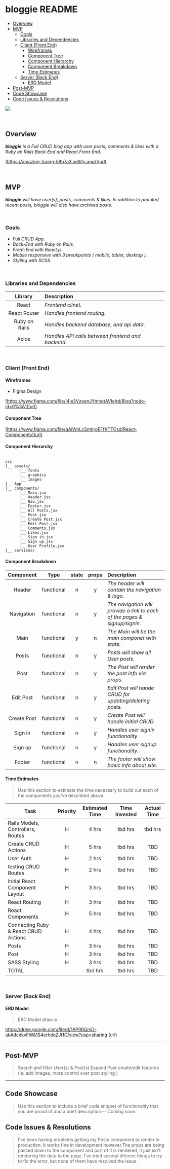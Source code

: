 # bloggie README <!-- omit in toc -->

- [Overview](#overview)
- [MVP](#mvp)
  - [Goals](#goals)
  - [Libraries and Dependencies](#libraries-and-dependencies)
  - [Client (Front End)](#client-front-end)
    - [Wireframes](#wireframes)
    - [Component Tree](#component-tree)
    - [Component Hierarchy](#component-hierarchy)
    - [Component Breakdown](#component-breakdown)
    - [Time Estimates](#time-estimates)
  - [Server (Back End)](#server-back-end)
    - [ERD Model](#erd-model)
- [Post-MVP](#post-mvp)
- [Code Showcase](#code-showcase)
- [Code Issues & Resolutions](#code-issues--resolutions)

![](https://lh3.googleusercontent.com/proxy/ljKZbFgeBH2N-bISVL9iFI8S9FK8rMkgl6w5968RrRjWx9y2VsI84k8m4edbMKdDH_5DFlCCFppRrMjWcaQIJFdatxuu8NlnZH4Pz1MleQ)

<br>

## Overview

_**bloggie** is a Full CRUD blog app with user posts, comments & likes with a Ruby on Rails Back-End and React Front-End._

[https://amazing-turing-58b7a3.netlify.app/](url)

<br>

## MVP

_**bloggie** will have user(s), posts, comments & likes. In addition to popular/ recent posts,  bloggie will also have archived posts._

<br>

### Goals

- _Full CRUD App._
- _Back-End with Ruby on Rails,_
- _Front-End with React.js._
- _Mobile responsive with 3 breakpoints ( mobile, tablet, desktop )._
- _Styling with SCSS._

<br>

### Libraries and Dependencies

|     Library      | Description                                |
| :--------------: | :----------------------------------------- |
|      React       | _Frontend clinet._ |
|   React Router   | _Handles frontend routing._ |
| Ruby on Rails | _Handles backend database, and api data._ |
|     Axios      | _Handles API calls between frontend and backend._ |

<br>

### Client (Front End)

#### Wireframes

- Figma Design

[https://www.figma.com/file/I4le3VzoenJYmhotAVIehd/Blog?node-id=0%3A1](url)

#### Component Tree
[https://www.figma.com/file/qAlWnLcSmtjroEFfKTTCsd/React-Components](url)

#### Component Hierarchy

``` structure

src
|__ assets/
      |__ fonts
      |__ graphics
      |__ images
|__ App
|__ components/
      |__ Main.jsx
      |__ Header.jsx
      |__ Nav.jsx
      |__ Footer.jsx
      |__ All Posts.jsx
      |__ Post.jsx
      |__ Create Post.jsx
      |__ Edit Post.jsx
      |__ Comments.jsx
      |__ Likes.jsx
      |__ Sign in.jsx
      |__ Sign up.jsx
      |__ User Profile.jsx
|__ services/

```

#### Component Breakdown

|  Component   |    Type    | state | props | Description                                                      |
| :----------: | :--------: | :---: | :---: | :--------------------------------------------------------------- |
|    Header    | functional |   n   |   y   | _The header will contain the navigation & logo._               |
|  Navigation  | functional |   n   |   y   | _The navigation will provide a link to each of the pages & signup/signin._       |
|   Main    |   functional    |   y   |   n   | _The Main will be the main componet with state._      |
|    Posts    | functional |   n   |   y   | _Posts will show all User posts._ |
| Post | functional |   n   |   y   | _The Post will render the post info via props._                 |
|    Edit Post    | functional |   n   |   y   | _Edit Post will hande CRUD for updating/deleting posts._ |
|    Create Post    | functional |   n   |   y   | _Create Post will handle initial CRUD._ |
|    Sign in    | functional |   n   |   y   | _Handles user signin functionality._ |
|    Sign up    | functional |   n   |   y   | _Handles user signup functionality._ |
|    Footer    | functional |   n   |   n   | _The footer will show basic info about site._ |

#### Time Estimates

> Use this section to estimate the time necessary to build out each of the components you've described above.

| Task                | Priority | Estimated Time | Time Invested | Actual Time |
| ------------------- | :------: | :------------: | :-----------: | :---------: |
| Rails Models, Controllers, Routes   |    H     |     4 hrs      |     tbd hrs     |    tbd hrs    |
| Create CRUD Actions |    H     |     5 hrs      |     tbd hrs     |     TBD     |
| User Auth |    H     |     2 hrs      |     tbd hrs     |     TBD     |
| testing CRUD Routes |    H     |     2 hrs      |     tbd hrs     |     TBD     |
| Initial React Component Layout |    H     |     3 hrs      |     tbd hrs     |     TBD     |
| React Routing |    H     |     3 hrs      |     tbd hrs     |     TBD     |
| React Components |    H     |     5 hrs      |     tbd hrs     |     TBD     |
| Connecting Ruby & React CRUD Actions |    H     |     4 hrs      |     tbd hrs     |     TBD     |
| Posts |    H     |     3 hrs      |     tbd hrs     |     TBD     |
| Post |    H     |     3 hrs      |     tbd hrs     |     TBD     |
| SASS Styling |    H     |     3 hrs      |     tbd hrs     |     TBD     |
| TOTAL               |          |     tbd hrs      |     tbd hrs     |     TBD     |


<br>

### Server (Back End)

#### ERD Model

>ERD Model draw.io

https://drive.google.com/file/d/1AP06QmD-ukAdcnkvFWA1S4erhdoZJt1C/view?usp=sharing (url)
<br>

***

## Post-MVP

> Search and filter User(s) & Post(s)
> Expand Post create/edit features (ie: add images, more control over post styling )

***

## Code Showcase

> Use this section to include a brief code snippet of functionality that you are proud of and a brief description -- Coming soon.

## Code Issues & Resolutions

> I've been having problems getting my Posts component to render in production. It works fine in development however.The props are being passed down to the component and part of it is rendered, it just isn't rendering the data to the page. I've tried several diferent things to try to fix the error, but none of them have resolved the issue. 
